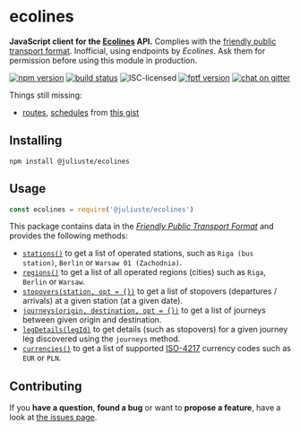 # ecolines

**JavaScript client for the [Ecolines](https://ecolines.net) API.** Complies with the [friendly public transport format](https://github.com/public-transport/friendly-public-transport-format). Inofficial, using endpoints by *Ecolines*. Ask them for permission before using this module in production.


[![npm version](https://img.shields.io/npm/v/@juliuste/ecolines.svg)](https://www.npmjs.com/package/@juliuste/ecolines)
[![build status](https://img.shields.io/travis/juliuste/ecolines.svg)](https://travis-ci.org/juliuste/ecolines)
![ISC-licensed](https://img.shields.io/github/license/juliuste/ecolines.svg)
[![fptf version](https://fptf.badges.juliustens.eu/badge/juliuste/ecolines)](https://fptf.badges.juliustens.eu/link/juliuste/ecolines)
[![chat on gitter](https://badges.gitter.im/public-transport.svg)](https://gitter.im/public-transport)

Things still missing:

- [routes](https://github.com/public-transport/friendly-public-transport-format/blob/master/docs/readme.md#route), [schedules](https://github.com/public-transport/friendly-public-transport-format/blob/master/docs/readme.md#schedule) from [this gist](https://gist.github.com/juliuste/c76db8e9216b686b0262857cc9abd16e)

## Installing

```shell
npm install @juliuste/ecolines
```

## Usage

```js
const ecolines = require('@juliuste/ecolines')
```

This package contains data in the [*Friendly Public Transport Format*](https://github.com/public-transport/friendly-public-transport-format) and provides the following methods:

- [`stations()`](docs/stations.md) to get a list of operated stations, such as `Riga (bus station)`, `Berlin` or `Warsaw 01 (Zachodnia)`.
- [`regions()`](docs/regions.md) to get a list of all operated regions (cities) such as `Riga`, `Berlin` or `Warsaw`.
- [`stopovers(station, opt = {})`](docs/stopovers.md) to get a list of stopovers (departures / arrivals) at a given station (at a given date).
- [`journeys(origin, destination, opt = {})`](docs/journeys.md) to get a list of journeys between given origin and destination.
- [`legDetails(legId)`](docs/legDetails.md) to get details (such as stopovers) for a given journey leg discovered using the `journeys` method.
- [`currencies()`](docs/currencies.md) to get a list of supported [ISO-4217](https://en.wikipedia.org/wiki/ISO_4217) currency codes such as `EUR` or `PLN`.

## Contributing

If you **have a question**, **found a bug** or want to **propose a feature**, have a look at [the issues page](https://github.com/juliuste/ecolines/issues).
